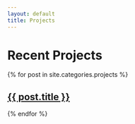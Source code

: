 ```yaml
---
layout: default
title: Projects
---
```


<div class="mw8 center cf pa3">
  <h1 class="fs-blue ttu tracked">Recent Projects</h1>
  <div class="pl3">
  {% for post in site.categories.projects %}
    <h2 class="dib-ns mt0"><a class="light hover-neutral post-link" href="{{ post.url }}" data-link="{{ post.url }}">{{ post.title }}</a></h2>
    <div class="pl3 post-content"></div>
  {% endfor %}
  </div>
</div>
